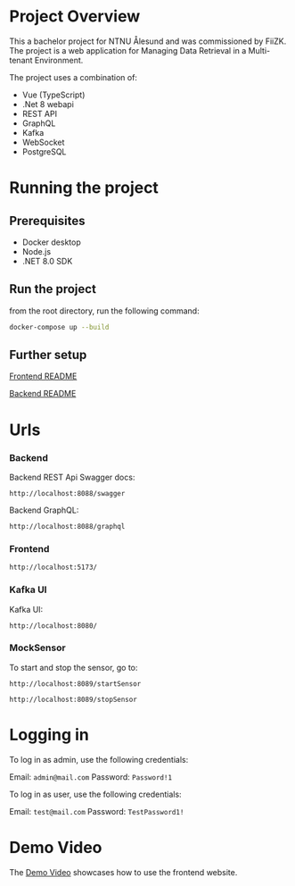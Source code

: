 # Project Overview

This a bachelor project for NTNU Ålesund and was commissioned by FiiZK. The project is a web application for Managing Data Retrieval in a Multi-tenant Environment.

The project uses a combination of:
- Vue (TypeScript)
- .Net 8 webapi
- REST API
- GraphQL
- Kafka
- WebSocket
- PostgreSQL

# Running the project

## Prerequisites

- Docker desktop
- Node.js
- .NET 8.0 SDK

## Run the project

from the root directory, run the following command:

```sh
docker-compose up --build
```

## Further setup

[Frontend README](frontend/README.md)

[Backend README](backend/README.md)

# Urls

### Backend

Backend REST Api Swagger docs:

```
http://localhost:8088/swagger
```

Backend GraphQL:

```
http://localhost:8088/graphql
```

### Frontend

```
http://localhost:5173/
```

### Kafka UI

Kafka UI:

```
http://localhost:8080/
```

### MockSensor

To start and stop the sensor, go to:

```
http://localhost:8089/startSensor
```

```
http://localhost:8089/stopSensor
```

# Logging in

To log in as admin, use the following credentials:

Email: `admin@mail.com`
Password: `Password!1`

To log in as user, use the following credentials:

Email: `test@mail.com`
Password: `TestPassword1!`

# Demo Video
The [Demo Video](https://youtu.be/o9TnndkU0Yg) showcases how to use the frontend website.
